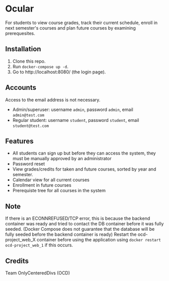 # Ocular

For students to view course grades, track their current schedule, enroll in next semester's courses and plan future courses by examining prerequesites.

## Installation

1. Clone this repo.
2. Run `docker-compose up -d`.
3. Go to http://localhost:8080/ (the login page).

## Accounts

Access to the email address is not necessary.

- Admin/superuser: username `admin`, password `admin`, email `admin@test.com`
- Regular student: username `student`, password `student`, email `student@test.com`

## Features

- All students can sign up but before they can access the system, they must be manually approved by an administrator
- Password reset
- View grades/credits for taken and future courses, sorted by year and semester.
- Calendar view for all current courses
- Enrollment in future courses
- Prerequiste tree for all courses in the system

## Note
If there is an ECONNREFUSED/TCP error, this is because the backend container was ready and tried to contact the DB container before it was fully seeded. (Docker Compose does not guarantee that the database will be fully seeded before the backend container is ready) Restart the ocd-project_web_X container before using the application using `docker restart ocd-project_web_1` if this occurs.

## Credits

Team OnlyCenteredDivs (OCD)


